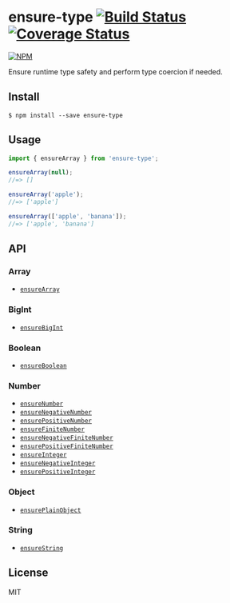 # ensure-type [![Build Status](https://travis-ci.com/cheton/ensure-type.svg?branch=master)](https://travis-ci.com/cheton/ensure-type) [![Coverage Status](https://coveralls.io/repos/github/cheton/ensure-type/badge.svg?branch=master)](https://coveralls.io/github/cheton/ensure-type?branch=master)

[![NPM](https://nodei.co/npm/ensure-type.png?downloads=true&stars=true)](https://www.npmjs.com/package/ensure-type)

Ensure runtime type safety and perform type coercion if needed.

## Install

```
$ npm install --save ensure-type
```

## Usage

```js
import { ensureArray } from 'ensure-type';

ensureArray(null);
//=> []

ensureArray('apple');
//=> ['apple']

ensureArray(['apple', 'banana']);
//=> ['apple', 'banana']
```

## API

### Array
- [`ensureArray`](docs/ensureArray.md)

### BigInt
- [`ensureBigInt`](docs/ensureBigInt.md)

### Boolean
- [`ensureBoolean`](docs/ensureBoolean.md)

### Number
- [`ensureNumber`](docs/ensureNumber.md)
- [`ensureNegativeNumber`](docs/ensureNegativeNumber.md)
- [`ensurePositiveNumber`](docs/ensurePositiveNumber.md)
- [`ensureFiniteNumber`](docs/ensureFiniteNumber.md)
- [`ensureNegativeFiniteNumber`](docs/ensureNegativeFiniteNumber.md)
- [`ensurePositiveFiniteNumber`](docs/ensurePositiveFiniteNumber.md)
- [`ensureInteger`](docs/ensureInteger.md)
- [`ensureNegativeInteger`](docs/ensureNegativeInteger.md)
- [`ensurePositiveInteger`](docs/ensurePositiveInteger.md)

### Object
- [`ensurePlainObject`](docs/ensurePlainObject.md)

### String
- [`ensureString`](docs/ensureString.md)

## License

MIT
